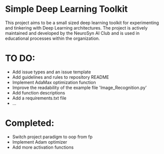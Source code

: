 # Simple Deep Learning Toolkit
This project aims to be a small sized deep learning toolkit for experimenting and tinkering with Deep Learning architectures. The project is actively maintained and developed by the NeuroSyn AI Club and is used in educational processes within the organization.

# TO DO:
- Add issue types and an issue template
- Add guidelines and rules to repository README
- Implement AdaMax optimization function
- Improve the readability of the example file 'Image_Recognition.py'
- Add function descriptions
- Add a requirements.txt file
- ...

# Completed:
- Switch project paradigm to oop from fp
- Implement Adam optimizer
- Add more activation functions
